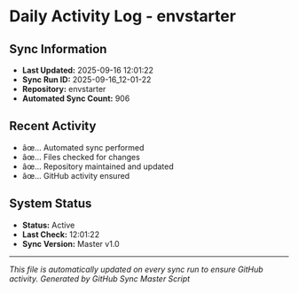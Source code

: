 ﻿# Daily Activity Log - envstarter

## Sync Information
- **Last Updated:** 2025-09-16 12:01:22
- **Sync Run ID:** 2025-09-16_12-01-22
- **Repository:** envstarter
- **Automated Sync Count:** 906

## Recent Activity
- âœ… Automated sync performed
- âœ… Files checked for changes
- âœ… Repository maintained and updated
- âœ… GitHub activity ensured

## System Status
- **Status:** Active
- **Last Check:** 12:01:22
- **Sync Version:** Master v1.0

---
*This file is automatically updated on every sync run to ensure GitHub activity.*
*Generated by GitHub Sync Master Script*
